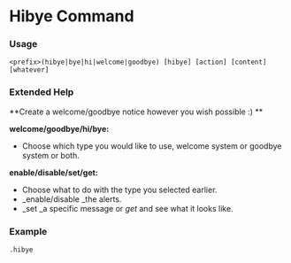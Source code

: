 # Hibye Command

### Usage

```
<prefix>(hibye|bye|hi|welcome|goodbye) [hibye] [action] [content] [whatever]
```

### Extended Help

**Create a welcome/goodbye notice however you wish possible :\) **

**welcome/goodbye/hi/bye:**

*  Choose which type you would like to use, welcome system or goodbye system or both.

**enable/disable/set/get:**

*  Choose what to do with the type you selected earlier. 
* _enable/disable _the alerts.
* _set _a specific message or _get_ and see what it looks like.

### Example 

```
.hibye 
```





